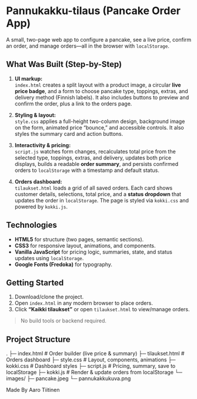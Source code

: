 # Pannukakku-tilaus (Pancake Order App)

A small, two-page web app to configure a pancake, see a live price, confirm an order, and manage orders—all in the browser with `localStorage`.

## What Was Built (Step-by-Step)

1. **UI markup:**  
   `index.html` creates a split layout with a product image, a circular **live price badge**, and a form to choose pancake type, toppings, extras, and delivery method (Finnish labels). It also includes buttons to preview and confirm the order, plus a link to the orders page.

2. **Styling & layout:**  
   `style.css` applies a full-height two-column design, background image on the form, animated price “bounce,” and accessible controls. It also styles the summary card and action buttons.

3. **Interactivity & pricing:**  
   `script.js` watches form changes, recalculates total price from the selected type, toppings, extras, and delivery, updates both price displays, builds a readable **order summary**, and persists confirmed orders to `localStorage` with a timestamp and default status.

4. **Orders dashboard:**  
   `tilaukset.html` loads a grid of all saved orders. Each card shows customer details, selections, total price, and a **status dropdown** that updates the order in `localStorage`. The page is styled via `kokki.css` and powered by `kokki.js`.

## Technologies

- **HTML5** for structure (two pages, semantic sections).
- **CSS3** for responsive layout, animations, and components.
- **Vanilla JavaScript** for pricing logic, summaries, state, and status updates using `localStorage`.
- **Google Fonts (Fredoka)** for typography.

## Getting Started

1. Download/clone the project.
2. Open `index.html` in any modern browser to place orders.
3. Click **“Kaikki tilaukset”** or open `tilaukset.html` to view/manage orders.

> No build tools or backend required.

## Project Structure

.
├─ index.html # Order builder (live price & summary)
├─ tilaukset.html # Orders dashboard
├─ style.css # Layout, components, animations
├─ kokki.css # Dashboard styles
├─ script.js # Pricing, summary, save to localStorage
├─ kokki.js # Render & update orders from localStorage
└─ images/
├─ pancake.jpeg
└─ pannukakkukuva.png

Made By Aaro Tiitinen
